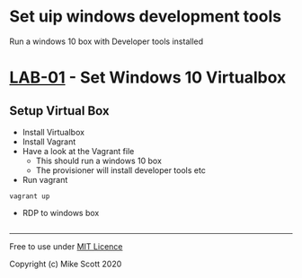 # Set uip windows development tools 
Run a windows 10 box with Developer tools installed

# [LAB-01](../../tree/LAB-01) - Set Windows 10 Virtualbox
## Setup Virtual Box
* Install Virtualbox 
* Install Vagrant
* Have a look at the Vagrant file
    * This should run a windows 10 box
    * The provisioner will install developer tools etc
* Run vagrant
```
vagrant up
```
* RDP to windows box
```

```


---
Free to use under [MIT Licence](./LICENCE)

Copyright (c) Mike Scott 2020
